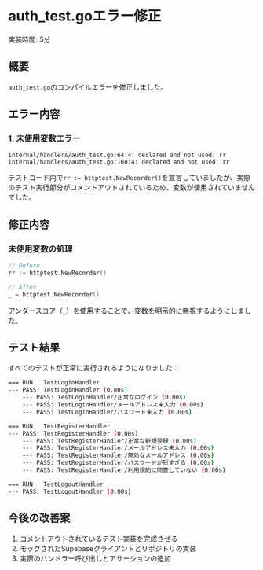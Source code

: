 # auth_test.goエラー修正

実装時間: 5分

## 概要
`auth_test.go`のコンパイルエラーを修正しました。

## エラー内容

### 1. 未使用変数エラー
```
internal/handlers/auth_test.go:64:4: declared and not used: rr
internal/handlers/auth_test.go:160:4: declared and not used: rr
```

テストコード内で`rr := httptest.NewRecorder()`を宣言していましたが、実際のテスト実行部分がコメントアウトされているため、変数が使用されていませんでした。

## 修正内容

### 未使用変数の処理
```go
// Before
rr := httptest.NewRecorder()

// After
_ = httptest.NewRecorder()
```

アンダースコア（`_`）を使用することで、変数を明示的に無視するようにしました。

## テスト結果

すべてのテストが正常に実行されるようになりました：

```bash
=== RUN   TestLoginHandler
--- PASS: TestLoginHandler (0.00s)
    --- PASS: TestLoginHandler/正常なログイン (0.00s)
    --- PASS: TestLoginHandler/メールアドレス未入力 (0.00s)
    --- PASS: TestLoginHandler/パスワード未入力 (0.00s)

=== RUN   TestRegisterHandler
--- PASS: TestRegisterHandler (0.00s)
    --- PASS: TestRegisterHandler/正常な新規登録 (0.00s)
    --- PASS: TestRegisterHandler/メールアドレス未入力 (0.00s)
    --- PASS: TestRegisterHandler/無効なメールアドレス (0.00s)
    --- PASS: TestRegisterHandler/パスワードが短すぎる (0.00s)
    --- PASS: TestRegisterHandler/利用規約に同意していない (0.00s)

=== RUN   TestLogoutHandler
--- PASS: TestLogoutHandler (0.00s)
```

## 今後の改善案

1. コメントアウトされているテスト実装を完成させる
2. モックされたSupabaseクライアントとリポジトリの実装
3. 実際のハンドラー呼び出しとアサーションの追加